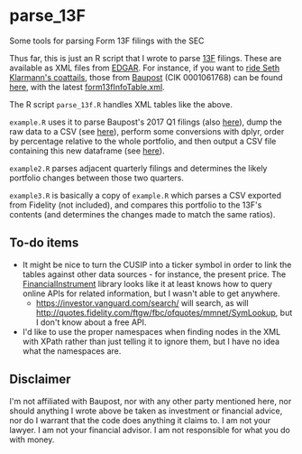 # parse_13F
Some tools for parsing Form 13F filings with the SEC

Thus far, this is just an R script that I wrote to parse
[13F](https://en.wikipedia.org/wiki/Form_13F) filings.  These are
available as XML files from [EDGAR](https://www.sec.gov/edgar/searchedgar/companysearch.html).
For instance, if you want to [ride Seth Klarmann's coattails](http://www.forbes.com/2010/02/24/enzon-facet-nws-markets-intelligent-investing-seth-klarman.html),
those from [Baupost](https://en.wikipedia.org/wiki/Baupost_Group)
(CIK 0001061768) can be found [here](https://www.sec.gov/cgi-bin/browse-edgar?action=getcompany&CIK=0001061768&type=13F&dateb=&owner=include&count=40),
with the latest
[form13fInfoTable.xml](https://www.sec.gov/Archives/edgar/data/1061768/000114036117007238/form13fInfoTable.xml).

The R script `parse_13f.R` handles XML tables like the above.

`example.R` uses it to parse Baupost's 2017 Q1 filings
(also [here](./baupost-20170214-form13fInfoTable.xml)), dump the raw
data to a CSV (see [here](./baupost_20170214_raw.csv)), perform some
conversions with dplyr, order by percentage relative to the whole
portfolio, and then output a CSV file containing this new dataframe
(see [here](./baupost_20170214_holdings.csv)).

`example2.R` parses adjacent quarterly filings and determines the
likely portfolio changes between those two quarters.

`example3.R` is basically a copy of `example.R` which parses a CSV
exported from Fidelity (not included), and compares this portfolio to
the 13F's contents (and determines the changes made to match the same
ratios).

## To-do items

- It might be nice to turn the CUSIP into a ticker symbol in order to
  link the tables against other data sources - for instance, the
  present price. The
  [FinancialInstrument](https://cran.r-project.org/package=FinancialInstrument) library
  looks like it at least knows how to query online APIs for related
  information, but I wasn't able to get anywhere.
    - https://investor.vanguard.com/search/ will search, as will
      http://quotes.fidelity.com/ftgw/fbc/ofquotes/mmnet/SymLookup,
      but I don't know about a free API.
- I'd like to use the proper namespaces when finding nodes in the XML
  with XPath rather than just telling it to ignore them, but I have no
  idea what the namespaces are.

## Disclaimer

I'm not affiliated with Baupost, nor with any other party mentioned
here, nor should anything I wrote above be taken as investment or
financial advice, nor do I warrant that the code does anything it
claims to.  I am not your lawyer.  I am not your financial advisor.  I
am not responsible for what you do with money.
